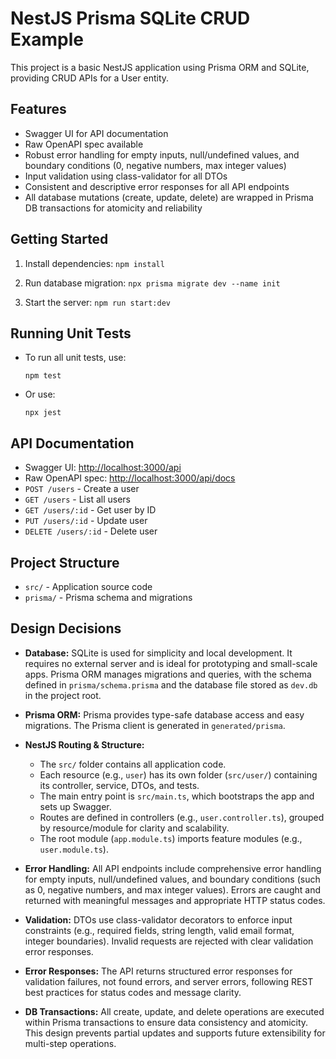 # NestJS Prisma SQLite CRUD Example

This project is a basic NestJS application using Prisma ORM and SQLite, providing CRUD APIs for a User entity.

## Features
- Swagger UI for API documentation
- Raw OpenAPI spec available
- Robust error handling for empty inputs, null/undefined values, and boundary conditions (0, negative numbers, max integer values)
- Input validation using class-validator for all DTOs
- Consistent and descriptive error responses for all API endpoints
- All database mutations (create, update, delete) are wrapped in Prisma DB transactions for atomicity and reliability

## Getting Started
1. Install dependencies: `npm install`
2. Run database migration: `npx prisma migrate dev --name init`

3. Start the server: `npm run start:dev`

## Running Unit Tests
- To run all unit tests, use:
  ```
  npm test
  ```
- Or use:
  ```
  npx jest
  ```

## API Documentation
- Swagger UI: [http://localhost:3000/api](http://localhost:3000/api)
- Raw OpenAPI spec: [http://localhost:3000/api/docs](http://localhost:3000/api/docs)
- `POST /users` - Create a user
- `GET /users` - List all users
- `GET /users/:id` - Get user by ID
- `PUT /users/:id` - Update user
- `DELETE /users/:id` - Delete user

## Project Structure
- `src/` - Application source code
- `prisma/` - Prisma schema and migrations


## Design Decisions
- **Database:** SQLite is used for simplicity and local development. It requires no external server and is ideal for prototyping and small-scale apps. Prisma ORM manages migrations and queries, with the schema defined in `prisma/schema.prisma` and the database file stored as `dev.db` in the project root.
- **Prisma ORM:** Prisma provides type-safe database access and easy migrations. The Prisma client is generated in `generated/prisma`.
- **NestJS Routing & Structure:**
  - The `src/` folder contains all application code.
  - Each resource (e.g., `user`) has its own folder (`src/user/`) containing its controller, service, DTOs, and tests.
  - The main entry point is `src/main.ts`, which bootstraps the app and sets up Swagger.
  - Routes are defined in controllers (e.g., `user.controller.ts`), grouped by resource/module for clarity and scalability.
  - The root module (`app.module.ts`) imports feature modules (e.g., `user.module.ts`).

- **Error Handling:** All API endpoints include comprehensive error handling for empty inputs, null/undefined values, and boundary conditions (such as 0, negative numbers, and max integer values). Errors are caught and returned with meaningful messages and appropriate HTTP status codes.
- **Validation:** DTOs use class-validator decorators to enforce input constraints (e.g., required fields, string length, valid email format, integer boundaries). Invalid requests are rejected with clear validation error responses.
- **Error Responses:** The API returns structured error responses for validation failures, not found errors, and server errors, following REST best practices for status codes and message clarity.
- **DB Transactions:** All create, update, and delete operations are executed within Prisma transactions to ensure data consistency and atomicity. This design prevents partial updates and supports future extensibility for multi-step operations.
